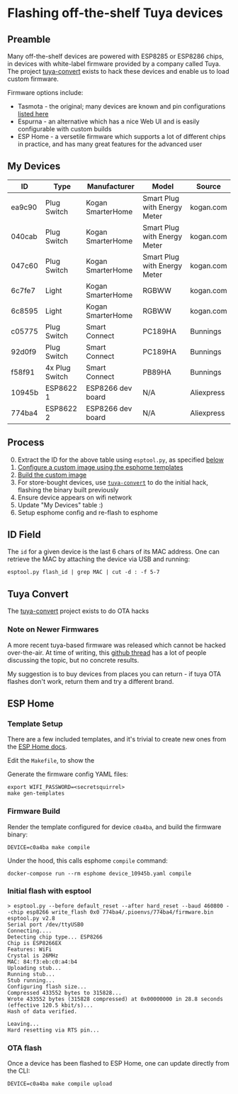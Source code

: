 Flashing off-the-shelf Tuya devices
===================================

## Preamble

Many off-the-shelf devices are powered with ESP8285 or ESP8286 chips, in devices with white-label
firmware provided by a company called Tuya. The project [tuya-convert](https://github.com/ct-Open-Source/tuya-convert)
exists to hack these devices and enable us to load custom firmware.

Firmware options include:
* Tasmota - the original; many devices are known and pin configurations [listed here](https://templates.blakadder.com/)
* Espurna - an alternative which has a nice Web UI and is easily configurable with custom builds
* ESP Home - a versetile firmware which supports a lot of different chips in practice, and has many
  great features for the advanced user


## My Devices

|ID|Type|Manufacturer|Model|Source|
|--|----|------------|-----|------|
|ea9c90|Plug Switch|Kogan SmarterHome|Smart Plug with Energy Meter|kogan.com|
|040cab|Plug Switch|Kogan SmarterHome|Smart Plug with Energy Meter|kogan.com|
|047c60|Plug Switch|Kogan SmarterHome|Smart Plug with Energy Meter|kogan.com|
|6c7fe7|Light|Kogan SmarterHome|RGBWW|kogan.com|
|6c8595|Light|Kogan SmarterHome|RGBWW|kogan.com|
|c05775|Plug Switch|Smart Connect|PC189HA|Bunnings|
|92d0f9|Plug Switch|Smart Connect|PC189HA|Bunnings|
|f58f91|4x Plug Switch|Smart Connect|PB89HA|Bunnings|
|10945b|ESP8622 1|ESP8266 dev board|N/A|Aliexpress|
|774ba4|ESP8622 2|ESP8266 dev board|N/A|Aliexpress|


## Process

 0. Extract the ID for the above table using `esptool.py`, as specified [below](#id-field)
 1. [Configure a custom image using the esphome templates](#template-setup)
 2. [Build the custom image](#firmware-build)
 3. For store-bought devices, use [`tuya-convert`](https://github.com/ct-Open-Source/tuya-convert) to do the initial hack, flashing the binary built previously
 4. Ensure device appears on wifi network
 5. Update "My Devices" table :)
 6. Setup esphome config and re-flash to esphome


## ID Field

The `id` for a given device is the last 6 chars of its MAC address. One can retrieve the MAC by
attaching the device via USB and running:

```
esptool.py flash_id | grep MAC | cut -d : -f 5-7
```


## Tuya Convert

The [tuya-convert](https://github.com/ct-Open-Source/tuya-convert) project exists to do OTA hacks


### Note on Newer Firmwares

A more recent tuya-based firmware was released which cannot be hacked over-the-air. At time of
writing, this [github thread](https://github.com/ct-Open-Source/tuya-convert/issues/483) has a lot
of people discussing the topic, but no concrete results.

My suggestion is to buy devices from places you can return - if tuya OTA flashes don't work, return
them and try a different brand.


## ESP Home

### Template Setup

There are a few included templates, and it's trivial to create new ones from the [ESP Home docs](https://esphome.io/index.html).

Edit the `Makefile`, to show the 

Generate the firmware config YAML files:

    export WIFI_PASSWORD=<secretsquirrel>
    make gen-templates


### Firmware Build

Render the template configured for device `c0a4ba`, and build the firmware binary:

    DEVICE=c0a4ba make compile

Under the hood, this calls esphome `compile` command:

    docker-compose run --rm esphome device_10945b.yaml compile


### Initial flash with esptool


```
> esptool.py --before default_reset --after hard_reset --baud 460800 --chip esp8266 write_flash 0x0 774ba4/.pioenvs/774ba4/firmware.bin
esptool.py v2.8
Serial port /dev/ttyUSB0
Connecting....
Detecting chip type... ESP8266
Chip is ESP8266EX
Features: WiFi
Crystal is 26MHz
MAC: 84:f3:eb:c0:a4:b4
Uploading stub...
Running stub...
Stub running...
Configuring flash size...
Compressed 433552 bytes to 315828...
Wrote 433552 bytes (315828 compressed) at 0x00000000 in 28.8 seconds (effective 120.5 kbit/s)...
Hash of data verified.

Leaving...
Hard resetting via RTS pin...
```

### OTA flash

Once a device has been flashed to ESP Home, one can update directly from the CLI:

    DEVICE=c0a4ba make compile upload
